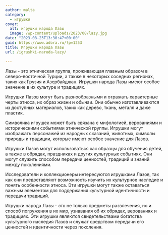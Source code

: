 ```yaml
---
author: malta
category:
  - игрушки
cover:
  alt: игрушки народа Лазы
  image: /wp-content/uploads/2023/08/lazy.jpg
date: "2023-08-23T13:30:47+00:00"
guid: https://www.adora.ru/?p=1253
title: Игрушки народа Лазы
url: /igrushki-naroda-lazy/

---
```

Лазы \- это этническая группа, проживающая главным образом в северо-восточной Турции, а также в некоторых соседних регионах, таких как Грузия и Азербайджан. Игрушки народа Лазы имеют особое значение в их культуре и традициях.

Игрушки Лазов могут быть разнообразными и отражать характерные черты этноса, их образ жизни и обычаи. Они обычно изготавливаются из доступных материалов, таких как дерево, ткань, металл и даже пластик.

Символика игрушек может быть связана с мифологией, верованиями и историческими событиями этнической группы. Игрушки могут изображать персонажей из народных сказаний, животных, символы природы и традиции, которые имеют особое значение для Лазов.

Игрушки Лазов могут использоваться как образцы для обучения детей, а также в обрядах, праздниках и других культурных событиях. Они могут служить способом передачи ценностей, традиций и знаний между поколениями.

Исследователи и коллекционеры интересуются игрушками Лазов, так как они предоставляют возможность изучить их культурное наследие и понять особенности этноса. Эти игрушки могут также оставаться важным элементом для поддержания культурной идентичности и передачи традиций.

Игрушки народа Лазы \- это не только предметы развлечения, но и способ погружения в их мир, узнавания об их обрядах, верованиях и традициях. Эти игрушки являются свидетельствами богатства культурного наследия Лазов и служат средством передачи его ценностей и идентичности через поколения.
